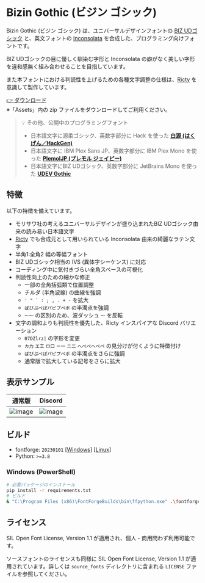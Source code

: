 # Bizin Gothic (ビジン ゴシック)

Bizin Gothic (ビジン ゴシック) は、ユニバーサルデザインフォントの [BIZ UDゴシック](https://github.com/googlefonts/morisawa-biz-ud-gothic) と、英文フォントの [Inconsolata](https://github.com/googlefonts/inconsolata) を合成した、プログラミング向けフォントです。

BIZ UDゴシックの目に優しく馴染む字形と Inconsolata の癖がなく美しい字形を違和感無く組み合わせることを目指しています。

また本フォントにおける判読性を上げるための各種文字調整の仕様は、[Ricty](https://rictyfonts.github.io/) を意識して製作しています。

[👉 ダウンロード](https://github.com/yuru7/bizin-gothic/releases/latest)  
※「Assets」内の zip ファイルをダウンロードしてご利用ください。

> 💡 その他、公開中のプログラミングフォント
> - 日本語文字に源柔ゴシック、英数字部分に Hack を使った [**白源 (はくげん／HackGen)**](https://github.com/yuru7/HackGen)
> - 日本語文字に IBM Plex Sans JP、英数字部分に IBM Plex Mono を使った [**PlemolJP (プレモル ジェイピー)**](https://github.com/yuru7/PlemolJP)
> - 日本語文字にBIZ UDゴシック、英数字部分に JetBrains Mono を使った [**UDEV Gothic**](https://github.com/yuru7/udev-gothic)

## 特徴

以下の特徴を備えています。

- モリサワ社の考えるユニバーサルデザインが盛り込まれたBIZ UDゴシック由来の読み易い日本語文字
- [Ricty](https://rictyfonts.github.io/) でも合成元として用いられている Inconsolata 由来の綺麗なラテン文字
- 半角1:全角2 幅の等幅フォント
- BIZ UDゴシック相当の IVS (異体字シーケンス) に対応
- コーディング中に気付きづらい全角スペースの可視化
- 判読性向上のための細かな修正
  - 一部の全角括弧類で位置調整
  - チルダ (半角波線) の曲線を強調
  - ``' " ` : ; , . + -`` を拡大
  - `ぱぴぷぺぽパピプペポ` の半濁点を強調
  - `～〜` の区別のため、波ダッシュ `〜` を反転
- 文字の調和よりも判読性を優先した、Ricty インスパイアな Discord バリエーション
  - `07DZlrz|` の字形を変更
  - `カ力` `エ工` `ロ口` `ー一` `ニ二` `へべぺヘベペ` の見分けが付くように特徴付け
  - `ぱぴぷぺぽパピプペポ` の半濁点をさらに強調
  - 通常版で拡大している記号をさらに拡大

## 表示サンプル

| 通常版 | Discord |
| :---: | :---: |
| ![image](https://github.com/yuru7/bizin-gothic/assets/13458509/eaa7d3c6-7cee-4d12-920a-77cd72a40c42) | ![image](https://github.com/yuru7/bizin-gothic/assets/13458509/66403c9c-8cec-4fd4-baf9-f6b4679b6636) |

## ビルド

- fontforge: `20230101` \[[Windows](https://fontforge.org/en-US/downloads/windows/)\] \[[Linux](https://fontforge.org/en-US/downloads/gnulinux/)\]
- Python: `>=3.8`

### Windows (PowerShell)

```sh
# 必要パッケージのインストール
pip install -r requirements.txt
# ビルド
& "C:\Program Files (x86)\FontForgeBuilds\bin\ffpython.exe" .\fontforge_script.py && python .\fonttools_script.py
```

## ライセンス

SIL Open Font License, Version 1.1 が適用され、個人・商用問わず利用可能です。

ソースフォントのライセンスも同様に SIL Open Font License, Version 1.1 が適用されています。詳しくは `source_fonts` ディレクトリに含まれる `LICENSE` ファイルを参照してください。
